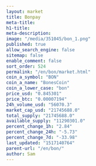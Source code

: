 ```yaml
---
layout: market
title: Bonpay
meta-title: 
h1-title: 
meta-description: 
image: "/media/351045/bon_1.png"
published: true
allow_search_engine: false
sitemap: false
enable_comment: false
sort_order: 524
permalink: "/en/bon/market.html"
coin_a_symbol: "BON"
coin_a_name: "BonesCoin"
coin_a_lower_case: "bon"
price_usd: "0.845301"
price_btc: "0.00007194"
24h_volume_usd: "56070.3"
market_cap_usd: "21745688.0"
total_supply: "21745688.0"
available_supply: "11290301.0"
percent_change_1h: "2.84"
percent_change_24h: "-5.73"
percent_change_7d: "-33.98"
last_updated: "1517140764"
parent-url: "/en/bon/"
author: Sam
---
```


